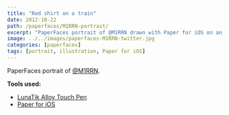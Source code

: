 ```yaml
---
title: "Red shirt on a train"
date: 2012-10-22
path: /paperfaces/M1RRN-portrait/
excerpt: "PaperFaces portrait of @M1RRN drawn with Paper for iOS on an iPad."
image: ../../images/paperfaces-M1RRN-twitter.jpg
categories: [paperfaces]
tags: [portrait, illustration, Paper for iOS]
---
```


PaperFaces portrait of [@M1RRN](https://twitter.com/M1RRN).

**Tools used:**

- [LunaTik Alloy Touch Pen](https://www.amazon.com/gp/product/B00821TR7G/ref=as_li_ss_tl?ie=UTF8&tag=mademist-20&linkCode=as2&camp=1789&creative=390957&creativeASIN=B00821TR7G)
- [Paper for iOS](https://paper.bywetransfer.com/)
